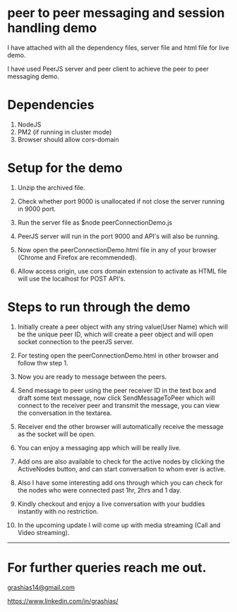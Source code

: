 # peer to peer messaging and session handling demo

I have attached with all the dependency files, server file and html file for live demo.

I have used PeerJS server and peer client to achieve the peer to peer messaging demo.


# Dependencies

1. NodeJS 
2. PM2 (if running in cluster mode)
3. Browser should allow cors-domain



# Setup for the demo

1. Unzip the archived file.

2. Check whether port 9000 is unallocated if not close the server running in 9000 port.

3. Run the server file as $node peerConnectionDemo.js

3. PeerJS server will run in the port 9000 and API's will also be running.

4. Now open the peerConnectionDemo.html file in any of your browser (Chrome and Firefox are recommended). 

5. Allow access origin, use cors domain extension to activate as HTML file will use the localhost for POST API's.



# Steps to run through the demo 

1. Initially create a peer object with any string value(User Name) which will be the unique peer ID, which will create a peer object and will open socket connection to the peerJS server.

2. For testing open the peerConnectionDemo.html in other browser and follow thw step 1.

3. Now you are ready to message between the peers.

4. Send message to peer using the peer receiver ID in the text box and draft some text message, now click SendMessageToPeer which will connect to the receiver peer and transmit the message, you can view the conversation in the textarea.

5. Receiver end the other browser will automatically receive the message as the socket will be open.

6. You can enjoy a messaging app which will be really live.

7. Add ons are also available to check for the active nodes by clicking the ActiveNodes button, and can start conversation to whom ever is active.

8. Also I have some interesting add ons through which you can check for the nodes who were connected past 1hr, 2hrs and 1 day.

9. Kindly checkout and enjoy a live conversation with your buddies instantly with no restriction.

10. In the upcoming update I will come up with media streaming (Call and Video streaming).

----------------------------

# For further queries reach me out.

grashias14@gmail.com

https://www.linkedin.com/in/grashias/
